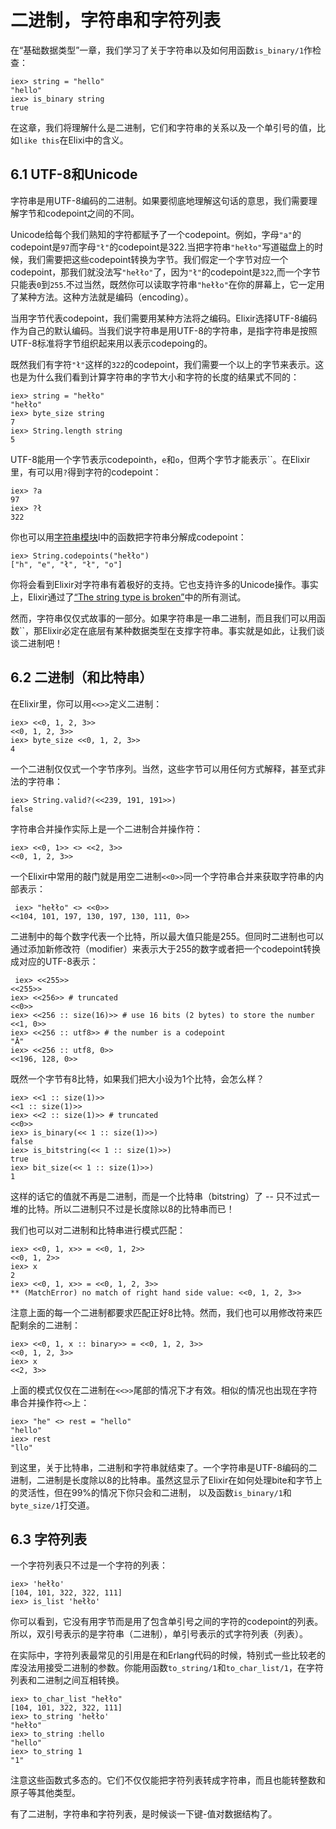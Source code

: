 # 二进制，字符串和字符列表

在“基础数据类型”一章，我们学习了关于字符串以及如何用函数`is_binary/1`作检查：

```
iex> string = "hello"
"hello"
iex> is_binary string
true
```

在这章，我们将理解什么是二进制，它们和字符串的关系以及一个单引号的值，比如`like this`在Elixi中的含义。

## 6.1 UTF-8和Unicode

字符串是用UTF-8编码的二进制。如果要彻底地理解这句话的意思，我们需要理解字节和codepoint之间的不同。

Unicode给每个我们熟知的字符都赋予了一个codepoint。例如，字母`"a"`的codepoint是`97`而字母`"ł"`的codepoint是322.当把字符串`"hełło"`写道磁盘上的时候，我们需要把这些codepoint转换为字节。我们假定一个字节对应一个codepoint，那我们就没法写`"hełło"`了，因为`"ł"`的codepoint是`322`,而一个字节只能表`0`到`255`.不过当然，既然你可以读取字符串`"hełło"`在你的屏幕上，它一定用了某种方法。这种方法就是编码（encoding）。

当用字节代表codepoint，我们需要用某种方法将之编码。Elixir选择UTF-8编码作为自己的默认编码。当我们说字符串是用UTF-8的字符串，是指字符串是按照UTF-8标准将字节组织起来用以表示codepoing的。

既然我们有字符`"ł"`这样的`322`的codepoint，我们需要一个以上的字节来表示。这也是为什么我们看到计算字符串的字节大小和字符的长度的结果式不同的：

```
iex> string = "hełło"
"hełło"
iex> byte_size string
7
iex> String.length string
5
```

UTF-8能用一个字节表示codepoint`h`，`e`和`o`，但两个字节才能表示``。在Elixir里，有可以用`?`得到字符的codepoint：

```
iex> ?a
97
iex> ?ł
322
```

你也可以用[字符串模块](http://elixir-lang.org/docs/stable/String.htm)l中的函数把字符串分解成codepoint：

```
iex> String.codepoints("hełło")
["h", "e", "ł", "ł", "o"]
```

你将会看到Elixir对字符串有着极好的支持。它也支持许多的Unicode操作。事实上，Elixir通过了[“The string type is broken”](http://mortoray.com/2013/11/27/the-string-type-is-broken/)中的所有测试。

然而，字符串仅仅式故事的一部分。如果字符串是一串二进制，而且我们可以用函数``，那Elixir必定在底层有某种数据类型在支撑字符串。事实就是如此，让我们谈谈二进制吧！

## 6.2 二进制（和比特串）

在Elixir里，你可以用`<<>>`定义二进制：

```
iex> <<0, 1, 2, 3>>
<<0, 1, 2, 3>>
iex> byte_size <<0, 1, 2, 3>>
4
```

一个二进制仅仅式一个字节序列。当然，这些字节可以用任何方式解释，甚至式非法的字符串：

```
iex> String.valid?(<<239, 191, 191>>)
false
```

字符串合并操作实际上是一个二进制合并操作符：

```
iex> <<0, 1>> <> <<2, 3>>
<<0, 1, 2, 3>>
```

一个Elixir中常用的敲门就是用空二进制`<<0>>`同一个字符串合并来获取字符串的内部表示：

```
 iex> "hełło" <> <<0>>
<<104, 101, 197, 130, 197, 130, 111, 0>>
```

二进制中的每个数字代表一个比特，所以最大值只能是255。但同时二进制也可以通过添加新修改符（modifier）来表示大于255的数字或者把一个codepoint转换成对应的UTF-8表示：

```
 iex> <<255>>
<<255>>
iex> <<256>> # truncated
<<0>>
iex> <<256 :: size(16)>> # use 16 bits (2 bytes) to store the number
<<1, 0>>
iex> <<256 :: utf8>> # the number is a codepoint
"Ā"
iex> <<256 :: utf8, 0>>
<<196, 128, 0>>
```

既然一个字节有8比特，如果我们把大小设为1个比特，会怎么样？

```
iex> <<1 :: size(1)>>
<<1 :: size(1)>>
iex> <<2 :: size(1)>> # truncated
<<0>>
iex> is_binary(<< 1 :: size(1)>>)
false
iex> is_bitstring(<< 1 :: size(1)>>)
true
iex> bit_size(<< 1 :: size(1)>>)
1
```

这样的话它的值就不再是二进制，而是一个比特串（bitstring）了 -- 只不过式一堆的比特。所以二进制只不过是长度除以8的比特串而已！

我们也可以对二进制和比特串进行模式匹配：

```
iex> <<0, 1, x>> = <<0, 1, 2>>
<<0, 1, 2>>
iex> x
2
iex> <<0, 1, x>> = <<0, 1, 2, 3>>
** (MatchError) no match of right hand side value: <<0, 1, 2, 3>>
```

注意上面的每一个二进制都要求匹配正好8比特。然而，我们也可以用修改符来匹配剩余的二进制：

```
iex> <<0, 1, x :: binary>> = <<0, 1, 2, 3>>
<<0, 1, 2, 3>>
iex> x
<<2, 3>>
```

上面的模式仅仅在二进制在`<<>>`尾部的情况下才有效。相似的情况也出现在字符串合并操作符`<>`上：

```
iex> "he" <> rest = "hello"
"hello"
iex> rest
"llo"
```

到这里，关于比特串，二进制和字符串就结束了。一个字符串是UTF-8编码的二进制，二进制是长度除以8的比特串。虽然这显示了Elixir在如何处理bite和字节上的灵活性，但在99%的情况下你只会和二进制， 以及函数`is_binary/1`和`byte_size/1`打交道。

## 6.3 字符列表

一个字符列表只不过是一个字符的列表：

```
iex> 'hełło'
[104, 101, 322, 322, 111]
iex> is_list 'hełło'
```

你可以看到，它没有用字节而是用了包含单引号之间的字符的codepoint的列表。所以，双引号表示的是字符串（二进制），单引号表示的式字符列表（列表）。

在实际中，字符列表最常见的引用是在和Erlang代码的时候，特别式一些比较老的库没法用接受二进制的参数。你能用函数`to_string/1`和`to_char_list/1`，在字符列表和二进制之间互相转换。

```
iex> to_char_list "hełło"
[104, 101, 322, 322, 111]
iex> to_string 'hełło'
"hełło"
iex> to_string :hello
"hello"
iex> to_string 1
"1"
```

注意这些函数式多态的。它们不仅仅能把字符列表转成字符串，而且也能转整数和原子等其他类型。

有了二进制，字符串和字符列表，是时候谈一下键-值对数据结构了。

